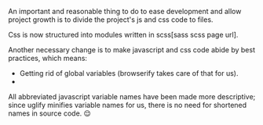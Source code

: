 An important and reasonable thing to do to ease development and allow project growth is to divide the project's js and css code to files.

Css is now structured into modules written in scss[sass scss page url].

Another necessary change is to make javascript and css code abide by best practices, which means:
* Getting rid of global variables (browserify takes care of that for us).
*

All abbreviated javascript variable names have been made more descriptive; since uglify minifies variable names for us, there is no need for shortened names in source code. 😌
